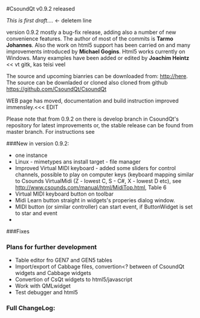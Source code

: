 #CsoundQt v0.9.2 released
 
*This is first draft....* <- deletem line

version 0.9.2 mostly a bug-fix release, adding also a number of new convenience features. The author of most of the commits is **Tarmo Johannes**. 
Also the work on html5 support has been carried on and many improvements introduced by **Michael Gogins**. Html5 works currently on Windows. Many examples have been added or edited by **Joachim Heintz** << vt gitk, kas teisi veel
 
The source and upcoming bianries can be downloaded from: <http://here>. The source can be downladed or cloned also  cloned from github <https://github.com/CsoundQt/CsoundQt>

WEB page has moved, documentation and build instruction improved immensley.<<< EDIT

Please note that from 0.9.2 on there is develop branch in CsoundQt's repository for latest improvements or, the stable release can be found from master branch. For instructions see 


###New in version 0.9.2:

* one instance
* Linux - mimetypes ans install target - file manager
* Improved Virtual MIDI keyboard -  added some sliders for control channels, possible to play on computer keys (keyboard mapping similar to Csounds VirtualMidi (Z - lowest C, S - C#, X - lowest D etc), see <http://www.csounds.com/manual/html/MidiTop.html>, Table 6
* Virtual MIDI keyboard  button on toolbar
* Midi Learn button straight in widgets's properies dialog window.
* MIDI button (or similar controller) can start event, if ButtonWidget is set to star and event
* 


###Fixes



### Plans for further development
* Table editor fro GEN7 and GEN5 tables
* Import/export of Cabbage files, convertion<? between of CsoundQt widgets and Cabbage widgets
* Convertion of CsQt widgets to html5/javascript
* Work with QMLwidget 
* Test debugger and html5

### Full ChangeLog:








